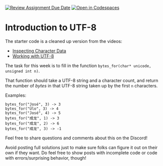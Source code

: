 [![Review Assignment Due Date](https://classroom.github.com/assets/deadline-readme-button-22041afd0340ce965d47ae6ef1cefeee28c7c493a6346c4f15d667ab976d596c.svg)](https://classroom.github.com/a/5gYrPhEj)
[![Open in Codespaces](https://classroom.github.com/assets/launch-codespace-2972f46106e565e64193e422d61a12cf1da4916b45550586e14ef0a7c637dd04.svg)](https://classroom.github.com/open-in-codespaces?assignment_repo_id=15459398)
# Introduction to UTF-8

The starter code is a cleaned up version from the videos:

- [Inspecting Character Data](https://youtu.be/e8jaxN9EBZQ)
- [Working with UTF-8](https://youtu.be/M604Z8OaSgo)

The task for this week is to fill in the function `bytes_for(char* unicode, unsigned int n)`.

That function should take a UTF-8 string and a character count, and return the number of *bytes* in that UTF-8 string taken up by the first `n` characters.

Examples:

```
bytes_for("José", 3) -> 3
bytes_for("Ülo", 3) -> 4
bytes_for("José", 4) -> 5
bytes_for("成龙", 1) -> 3
bytes_for("成龙", 2) -> 6
bytes_for("成龙", 3) -> -1
```

Feel free to share questions and comments about this on the Discord!

Avoid posting full solutions just to make sure folks can figure it out on their own if they want. Do feel free to show posts with incomplete code or code with errors/surprising behavior, though!
